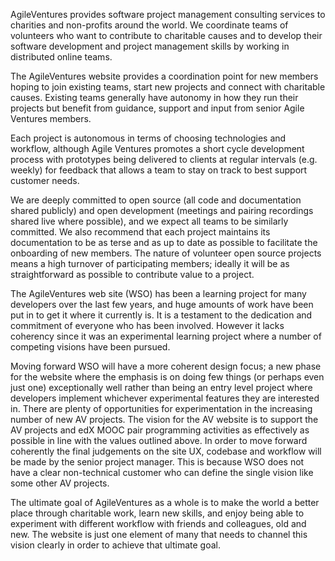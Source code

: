 AgileVentures provides software project management consulting services to charities and
non-profits around the world.  We coordinate teams of volunteers who want to contribute
to charitable causes and to develop their software development and project management
skills by working in distributed online teams.

The AgileVentures website provides a coordination point for new members hoping to join
existing teams, start new projects and connect with charitable causes.  Existing teams
generally have autonomy in how they run their projects but benefit from guidance, support
and input from senior Agile Ventures members.

Each project is autonomous in terms of choosing technologies and workflow, although Agile
Ventures promotes a short cycle development process with prototypes being delivered to
clients at regular intervals (e.g. weekly) for feedback that allows a team to stay on
track to best support customer needs.

We are deeply committed to open source (all code and documentation shared publicly) and
open development (meetings and pairing recordings shared live where possible), and we
expect all teams to be similarly committed.  We also recommend that each project maintains
its documentation to be as terse and as up to date as possible to facilitate the
onboarding of new members.  The nature of volunteer open source projects means a high
turnover of participating members; ideally it will be as straightforward as possible to
contribute value to a project.

The AgileVentures web site (WSO) has been a learning project for many developers over
the last few years, and huge amounts of work have been put in to get it where it
currently is.  It is a testament to the dedication and commitment of everyone who has
been involved.  However it lacks coherency since it was an experimental learning
project where a number of competing visions have been pursued.

Moving forward WSO will have a more coherent design focus; a new phase for the website
where the emphasis is on doing few things (or perhaps even just one) exceptionally well
rather than being an entry level project where developers implement whichever
experimental features they are interested in. There are plenty of opportunities for
experimentation in the increasing number of new AV projects.  The vision for the AV
website is to support the AV projects and edX MOOC pair programming activities as
effectively as possible in line with the values outlined above.  In order to move forward
coherently the final judgements on the site UX, codebase and workflow will be made by the
senior project manager.   This is because WSO does not have a clear non-technical customer
who can define the single vision like some other AV projects.

The ultimate goal of AgileVentures as a whole is to make the world a better place through
charitable work, learn new skills, and enjoy being able to experiment with different
workflow with friends and colleagues, old and new.  The website is just one element of
many that needs to channel this vision clearly in order to achieve that ultimate goal.